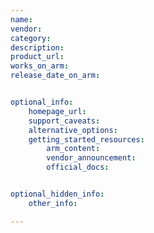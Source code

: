 ```yaml
---
name: 
vendor: 
category:   
description: 
product_url: 
works_on_arm: 
release_date_on_arm: 


optional_info:
    homepage_url: 
    support_caveats:
    alternative_options:
    getting_started_resources:
        arm_content: 
        vendor_announcement: 
        official_docs: 


optional_hidden_info:
    other_info: 

---
```

